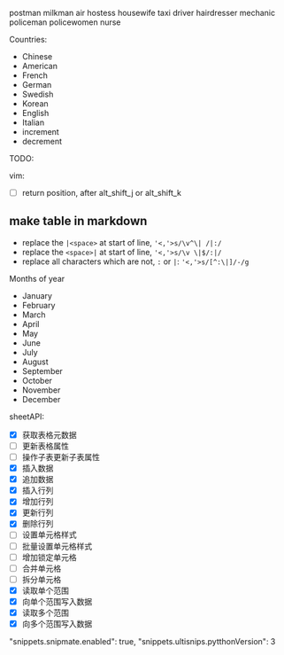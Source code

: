 postman
milkman
air hostess
housewife
taxi driver
hairdresser
mechanic
policeman
policewomen
nurse

Countries:

- Chinese
- American
- French
- German
- Swedish
- Korean
- English
- Italian
- increment
- decrement

TODO:

vim:

- [ ] return position, after alt_shift_j or alt_shift_k

## make table in markdown

- replace the `|<space>` at start of line, `'<,'>s/\v^\| /|:/`
- replace the `<space>|` at start of line, `'<,'>s/\v \|$/:|/`
- replace all characters which are not, `:` or `|`: `'<,'>s/[^:\|]/-/g`

Months of year

- January
- February
- March
- April
- May
- June
- July
- August
- September
- October
- November
- December

sheetAPI:

- [x] 获取表格元数据
- [ ] 更新表格属性
- [ ] 操作子表更新子表属性
- [x] 插入数据
- [x] 追加数据
- [x] 插入行列
- [x] 增加行列
- [x] 更新行列
- [x] 删除行列
- [ ] 设置单元格样式
- [ ] 批量设置单元格样式
- [ ] 增加锁定单元格
- [ ] 合并单元格
- [ ] 拆分单元格
- [x] 读取单个范围
- [x] 向单个范围写入数据
- [x] 读取多个范围
- [x] 向多个范围写入数据

"snippets.snipmate.enabled": true,
"snippets.ultisnips.pytthonVersion": 3
